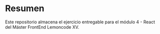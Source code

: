 # Resumen

Este repositorio almacena el ejercicio entregable para el módulo 4 - React del Máster FrontEnd Lemoncode XV.